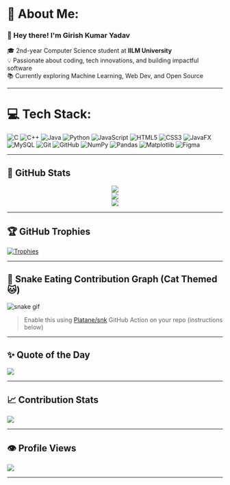 # 💫 About Me:
### 👋 Hey there! I'm Girish Kumar Yadav
🎓 2nd-year Computer Science student at **IILM University**  
💡 Passionate about coding, tech innovations, and building impactful software  
📚 Currently exploring Machine Learning, Web Dev, and Open Source  

---

# 💻 Tech Stack:
![C](https://img.shields.io/badge/C-000000?style=for-the-badge&logo=c&logoColor=white)
![C++](https://img.shields.io/badge/C++-000000?style=for-the-badge&logo=c%2B%2B&logoColor=white)
![Java](https://img.shields.io/badge/Java-000000?style=for-the-badge&logo=openjdk&logoColor=white)
![Python](https://img.shields.io/badge/Python-000000?style=for-the-badge&logo=python&logoColor=white)
![JavaScript](https://img.shields.io/badge/JavaScript-000000?style=for-the-badge&logo=javascript&logoColor=white)
![HTML5](https://img.shields.io/badge/HTML5-000000?style=for-the-badge&logo=html5&logoColor=white)
![CSS3](https://img.shields.io/badge/CSS3-000000?style=for-the-badge&logo=css3&logoColor=white)
![JavaFX](https://img.shields.io/badge/JavaFX-000000?style=for-the-badge&logo=java&logoColor=white)
![MySQL](https://img.shields.io/badge/MySQL-000000?style=for-the-badge&logo=mysql&logoColor=white)
![Git](https://img.shields.io/badge/Git-000000?style=for-the-badge&logo=git&logoColor=white)
![GitHub](https://img.shields.io/badge/GitHub-000000?style=for-the-badge&logo=github&logoColor=white)
![NumPy](https://img.shields.io/badge/NumPy-000000?style=for-the-badge&logo=numpy&logoColor=white)
![Pandas](https://img.shields.io/badge/Pandas-000000?style=for-the-badge&logo=pandas&logoColor=white)
![Matplotlib](https://img.shields.io/badge/Matplotlib-000000?style=for-the-badge&logo=matplotlib&logoColor=white)
![Figma](https://img.shields.io/badge/Figma-000000?style=for-the-badge&logo=figma&logoColor=white)

---

## 🐾 GitHub Stats
<div align="center">

<img src="https://github-readme-stats.vercel.app/api?username=G1r1shCodes&theme=default&hide_border=false&include_all_commits=true&count_private=true" />
<br>
<img src="https://github-readme-streak-stats.herokuapp.com/?user=G1r1shCodes&theme=default&hide_border=false" />
<br>
<img src="https://github-readme-stats.vercel.app/api/top-langs/?username=G1r1shCodes&theme=default&hide_border=false&layout=compact" />

</div>

---

## 🏆 GitHub Trophies
[![Trophies](https://github-profile-trophy.vercel.app/?username=G1r1shCodes&theme=flat&no-frame=false&margin-w=10)](https://github.com/ryo-ma/github-profile-trophy)

---

## 🐍 Snake Eating Contribution Graph (Cat Themed 🐱)
![snake gif](https://github.com/G1r1shCodes/G1r1shCodes/blob/output/github-contribution-grid-snake.svg)

> Enable this using [Platane/snk](https://github.com/Platane/snk) GitHub Action on your repo (instructions below)

---

## ✨ Quote of the Day
![](https://quotes-github-readme.vercel.app/api?type=horizontal&theme=light)

---

## 📈 Contribution Stats
![](https://github-contributor-stats.vercel.app/api?username=G1r1shCodes&limit=5&theme=flat&combine_all_yearly_contributions=true)

---

## 👁 Profile Views
![](https://komarev.com/ghpvc/?username=G1r1shCodes&label=PROFILE+VIEWS&color=grey&style=flat-square)

---

